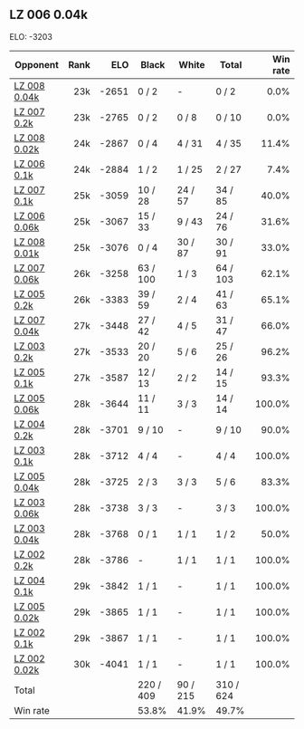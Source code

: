 ## LZ 006 0.04k ##

ELO: -3203

Opponent | Rank | ELO | Black | White | Total | Win rate
---------|-----:|----:|-------|-------|-------|-------:
[LZ 008 0.04k](LZ%20008%200.04k.md) | 23k | -2651 | 0 / 2 | - | 0 / 2 | 0.0%
[LZ 007 0.2k](LZ%20007%200.2k.md) | 23k | -2765 | 0 / 2 | 0 / 8 | 0 / 10 | 0.0%
[LZ 008 0.02k](LZ%20008%200.02k.md) | 24k | -2867 | 0 / 4 | 4 / 31 | 4 / 35 | 11.4%
[LZ 006 0.1k](LZ%20006%200.1k.md) | 24k | -2884 | 1 / 2 | 1 / 25 | 2 / 27 | 7.4%
[LZ 007 0.1k](LZ%20007%200.1k.md) | 25k | -3059 | 10 / 28 | 24 / 57 | 34 / 85 | 40.0%
[LZ 006 0.06k](LZ%20006%200.06k.md) | 25k | -3067 | 15 / 33 | 9 / 43 | 24 / 76 | 31.6%
[LZ 008 0.01k](LZ%20008%200.01k.md) | 25k | -3076 | 0 / 4 | 30 / 87 | 30 / 91 | 33.0%
[LZ 007 0.06k](LZ%20007%200.06k.md) | 26k | -3258 | 63 / 100 | 1 / 3 | 64 / 103 | 62.1%
[LZ 005 0.2k](LZ%20005%200.2k.md) | 26k | -3383 | 39 / 59 | 2 / 4 | 41 / 63 | 65.1%
[LZ 007 0.04k](LZ%20007%200.04k.md) | 27k | -3448 | 27 / 42 | 4 / 5 | 31 / 47 | 66.0%
[LZ 003 0.2k](LZ%20003%200.2k.md) | 27k | -3533 | 20 / 20 | 5 / 6 | 25 / 26 | 96.2%
[LZ 005 0.1k](LZ%20005%200.1k.md) | 27k | -3587 | 12 / 13 | 2 / 2 | 14 / 15 | 93.3%
[LZ 005 0.06k](LZ%20005%200.06k.md) | 28k | -3644 | 11 / 11 | 3 / 3 | 14 / 14 | 100.0%
[LZ 004 0.2k](LZ%20004%200.2k.md) | 28k | -3701 | 9 / 10 | - | 9 / 10 | 90.0%
[LZ 003 0.1k](LZ%20003%200.1k.md) | 28k | -3712 | 4 / 4 | - | 4 / 4 | 100.0%
[LZ 005 0.04k](LZ%20005%200.04k.md) | 28k | -3725 | 2 / 3 | 3 / 3 | 5 / 6 | 83.3%
[LZ 003 0.06k](LZ%20003%200.06k.md) | 28k | -3738 | 3 / 3 | - | 3 / 3 | 100.0%
[LZ 003 0.04k](LZ%20003%200.04k.md) | 28k | -3768 | 0 / 1 | 1 / 1 | 1 / 2 | 50.0%
[LZ 002 0.2k](LZ%20002%200.2k.md) | 28k | -3786 | - | 1 / 1 | 1 / 1 | 100.0%
[LZ 004 0.1k](LZ%20004%200.1k.md) | 29k | -3842 | 1 / 1 | - | 1 / 1 | 100.0%
[LZ 005 0.02k](LZ%20005%200.02k.md) | 29k | -3865 | 1 / 1 | - | 1 / 1 | 100.0%
[LZ 002 0.1k](LZ%20002%200.1k.md) | 29k | -3867 | 1 / 1 | - | 1 / 1 | 100.0%
[LZ 002 0.02k](LZ%20002%200.02k.md) | 30k | -4041 | 1 / 1 | - | 1 / 1 | 100.0%
Total | | | 220 / 409 | 90 / 215 | 310 / 624 | 
Win rate| | | 53.8% | 41.9% | 49.7% | 

